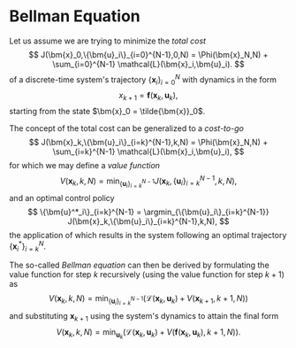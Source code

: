 # Bellman Equation
Let us assume we are trying to minimize the *total cost*
$$
J(\bm{x}_0,\{\bm{u}_i\}_{i=0}^{N-1},0,N) = \Phi(\bm{x}_N,N) + \sum_{i=0}^{N-1} \mathcal{L}(\bm{x}_i,\bm{u}_i).
$$
of a discrete-time system's trajectory $\{\bm{x}_i\}_{i=0}^N$ with dynamics in the form
$$
x_{k+1} = \bm{f}(\bm{x}_k,\bm{u}_k) ,
$$
starting from the state $\bm{x}_0 = \tilde{\bm{x}}_0$.

The concept of the total cost can be generalized to a *cost-to-go*
$$
J(\bm{x}_k,\{\bm{u}_i\}_{i=k}^{N-1},k,N) = \Phi(\bm{x}_N,N) + \sum_{i=k}^{N-1} \mathcal{L}(\bm{x}_i,\bm{u}_i),
$$
for which we may define a *value function*
$$
V(\bm{x}_k,k,N) = \min_{\{\bm{u}_i\}_{i=k}^{N-1}} J(\bm{x}_k,\{\bm{u}_i\}_{i=k}^{N-1},k,N),
$$
and an optimal control policy
$$
\{\bm{u}^*_i\}_{i=k}^{N-1} = \argmin_{\{\bm{u}_i\}_{i=k}^{N-1}} J(\bm{x}_k,\{\bm{u}_i\}_{i=k}^{N-1},k,N),
$$
the application of which results in the system following an optimal trajectory $\{\bm{x}^*_i\}_{i=k}^N$.

The so-called *Bellman equation* can then be derived by formulating the value function for step $k$ recursively (using the value function for step $k+1$) as
$$
V(\bm{x}_k,k,N) = \min_{\{\bm{u}_i\}_{i=k}^{N-1}} \left(\mathcal{L}(\bm{x}_k,\bm{u}_k) + V(\bm{x}_{k+1},k+1,N)\right)
$$
and substituting $\bm{x}_{k+1}$ using the system's dynamics to attain the final form
$$
V(\bm{x}_k,k,N) = \min_{\bm{u}_k} \left(\mathcal{L}(\bm{x}_k,\bm{u}_k) + V(\bm{f}(\bm{x}_k,\bm{u}_k),k+1,N)\right).
$$


